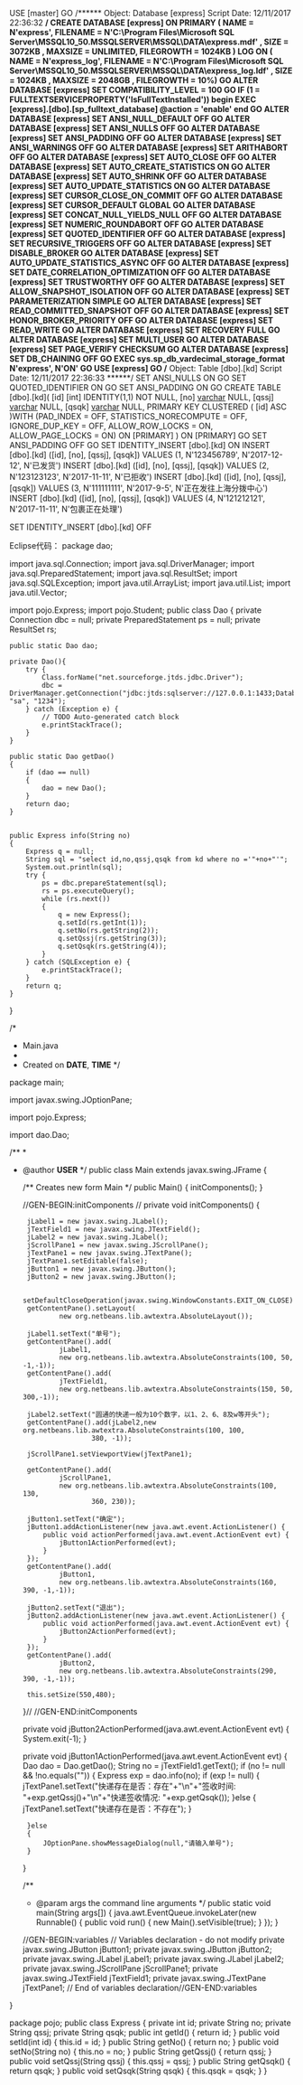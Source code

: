 USE [master]
GO
/****** Object:  Database [express]    Script Date: 12/11/2017 22:36:32 ******/
CREATE DATABASE [express] ON  PRIMARY 
( NAME = N'express', FILENAME = N'C:\Program Files\Microsoft SQL Server\MSSQL10_50.MSSQLSERVER\MSSQL\DATA\express.mdf' , SIZE = 3072KB , MAXSIZE = UNLIMITED, FILEGROWTH = 1024KB )
 LOG ON 
( NAME = N'express_log', FILENAME = N'C:\Program Files\Microsoft SQL Server\MSSQL10_50.MSSQLSERVER\MSSQL\DATA\express_log.ldf' , SIZE = 1024KB , MAXSIZE = 2048GB , FILEGROWTH = 10%)
GO
ALTER DATABASE [express] SET COMPATIBILITY_LEVEL = 100
GO
IF (1 = FULLTEXTSERVICEPROPERTY('IsFullTextInstalled'))
begin
EXEC [express].[dbo].[sp_fulltext_database] @action = 'enable'
end
GO
ALTER DATABASE [express] SET ANSI_NULL_DEFAULT OFF
GO
ALTER DATABASE [express] SET ANSI_NULLS OFF
GO
ALTER DATABASE [express] SET ANSI_PADDING OFF
GO
ALTER DATABASE [express] SET ANSI_WARNINGS OFF
GO
ALTER DATABASE [express] SET ARITHABORT OFF
GO
ALTER DATABASE [express] SET AUTO_CLOSE OFF
GO
ALTER DATABASE [express] SET AUTO_CREATE_STATISTICS ON
GO
ALTER DATABASE [express] SET AUTO_SHRINK OFF
GO
ALTER DATABASE [express] SET AUTO_UPDATE_STATISTICS ON
GO
ALTER DATABASE [express] SET CURSOR_CLOSE_ON_COMMIT OFF
GO
ALTER DATABASE [express] SET CURSOR_DEFAULT  GLOBAL
GO
ALTER DATABASE [express] SET CONCAT_NULL_YIELDS_NULL OFF
GO
ALTER DATABASE [express] SET NUMERIC_ROUNDABORT OFF
GO
ALTER DATABASE [express] SET QUOTED_IDENTIFIER OFF
GO
ALTER DATABASE [express] SET RECURSIVE_TRIGGERS OFF
GO
ALTER DATABASE [express] SET  DISABLE_BROKER
GO
ALTER DATABASE [express] SET AUTO_UPDATE_STATISTICS_ASYNC OFF
GO
ALTER DATABASE [express] SET DATE_CORRELATION_OPTIMIZATION OFF
GO
ALTER DATABASE [express] SET TRUSTWORTHY OFF
GO
ALTER DATABASE [express] SET ALLOW_SNAPSHOT_ISOLATION OFF
GO
ALTER DATABASE [express] SET PARAMETERIZATION SIMPLE
GO
ALTER DATABASE [express] SET READ_COMMITTED_SNAPSHOT OFF
GO
ALTER DATABASE [express] SET HONOR_BROKER_PRIORITY OFF
GO
ALTER DATABASE [express] SET  READ_WRITE
GO
ALTER DATABASE [express] SET RECOVERY FULL
GO
ALTER DATABASE [express] SET  MULTI_USER
GO
ALTER DATABASE [express] SET PAGE_VERIFY CHECKSUM
GO
ALTER DATABASE [express] SET DB_CHAINING OFF
GO
EXEC sys.sp_db_vardecimal_storage_format N'express', N'ON'
GO
USE [express]
GO
/****** Object:  Table [dbo].[kd]    Script Date: 12/11/2017 22:36:33 ******/
SET ANSI_NULLS ON
GO
SET QUOTED_IDENTIFIER ON
GO
SET ANSI_PADDING ON
GO
CREATE TABLE [dbo].[kd](
	[id] [int] IDENTITY(1,1) NOT NULL,
	[no] [varchar](500) NULL,
	[qssj] [varchar](500) NULL,
	[qsqk] [varchar](500) NULL,
PRIMARY KEY CLUSTERED 
(
	[id] ASC
)WITH (PAD_INDEX  = OFF, STATISTICS_NORECOMPUTE  = OFF, IGNORE_DUP_KEY = OFF, ALLOW_ROW_LOCKS  = ON, ALLOW_PAGE_LOCKS  = ON) ON [PRIMARY]
) ON [PRIMARY]
GO
SET ANSI_PADDING OFF
GO
SET IDENTITY_INSERT [dbo].[kd] ON
INSERT [dbo].[kd] ([id], [no], [qssj], [qsqk]) VALUES (1, N'123456789', N'2017-12-12', N'已发货')
INSERT [dbo].[kd] ([id], [no], [qssj], [qsqk]) VALUES (2, N'123123123', N'2017-11-11', N'已拒收')
INSERT [dbo].[kd] ([id], [no], [qssj], [qsqk]) VALUES (3, N'111111111', N'2017-9-5', N'正在发往上海分拨中心')
INSERT [dbo].[kd] ([id], [no], [qssj], [qsqk]) VALUES (4, N'121212121', N'2017-11-11', N'包裹正在处理')


SET IDENTITY_INSERT [dbo].[kd] OFF

Eclipse代码：
package dao;

import java.sql.Connection;
import java.sql.DriverManager;
import java.sql.PreparedStatement;
import java.sql.ResultSet;
import java.sql.SQLException;
import java.util.ArrayList;
import java.util.List;
import java.util.Vector;

import pojo.Express;
import pojo.Student;
public class Dao
{
	private Connection dbc = null;
	private PreparedStatement ps = null;
	private ResultSet rs;
	
	public static Dao dao;
	
	private Dao(){
		try {
			Class.forName("net.sourceforge.jtds.jdbc.Driver");
			dbc = DriverManager.getConnection("jdbc:jtds:sqlserver://127.0.0.1:1433;DatabaseName=express", "sa", "1234");
		} catch (Exception e) {
			// TODO Auto-generated catch block
			e.printStackTrace();
		}
	}
	
	public static Dao getDao()
	{
		if (dao == null)
		{
			dao = new Dao();
		}
		return dao;
	}

	
	public Express info(String no)
	{
		Express q = null;
		String sql = "select id,no,qssj,qsqk from kd where no ='"+no+"'";
		System.out.println(sql);
		try {
			ps = dbc.prepareStatement(sql);
			rs = ps.executeQuery();
			while (rs.next())
			{
				q = new Express();
				q.setId(rs.getInt(1));
				q.setNo(rs.getString(2));
				q.setQssj(rs.getString(3));
				q.setQsqk(rs.getString(4));
			}
		} catch (SQLException e) {
			e.printStackTrace();
		}
		return q;
	}
	
	
}

/*
 * Main.java
 *
 * Created on __DATE__, __TIME__
 */

package main;

import javax.swing.JOptionPane;

import pojo.Express;

import dao.Dao;

/**
 *
 * @author  __USER__
 */
public class Main extends javax.swing.JFrame {

	/** Creates new form Main */
	public Main() {
		initComponents();
	}

	//GEN-BEGIN:initComponents
	// <editor-fold defaultstate="collapsed" desc="Generated Code">
	private void initComponents() {

		jLabel1 = new javax.swing.JLabel();
		jTextField1 = new javax.swing.JTextField();
		jLabel2 = new javax.swing.JLabel();
		jScrollPane1 = new javax.swing.JScrollPane();
		jTextPane1 = new javax.swing.JTextPane();
		jTextPane1.setEditable(false);
		jButton1 = new javax.swing.JButton();
		jButton2 = new javax.swing.JButton();

		setDefaultCloseOperation(javax.swing.WindowConstants.EXIT_ON_CLOSE);
		getContentPane().setLayout(
				new org.netbeans.lib.awtextra.AbsoluteLayout());

		jLabel1.setText("单号");
		getContentPane().add(
				jLabel1,
				new org.netbeans.lib.awtextra.AbsoluteConstraints(100, 50, -1,-1));
		getContentPane().add(
				jTextField1,
				new org.netbeans.lib.awtextra.AbsoluteConstraints(150, 50, 300,-1));

		jLabel2.setText("圆通的快递一般为10个数字，以1、2、6、8及w等开头");
		getContentPane().add(jLabel2,new org.netbeans.lib.awtextra.AbsoluteConstraints(100, 100,
						380, -1));

		jScrollPane1.setViewportView(jTextPane1);

		getContentPane().add(
				jScrollPane1,
				new org.netbeans.lib.awtextra.AbsoluteConstraints(100, 130,
						360, 230));

		jButton1.setText("确定");
		jButton1.addActionListener(new java.awt.event.ActionListener() {
			public void actionPerformed(java.awt.event.ActionEvent evt) {
				jButton1ActionPerformed(evt);
			}
		});
		getContentPane().add(
				jButton1,
				new org.netbeans.lib.awtextra.AbsoluteConstraints(160, 390, -1,-1));

		jButton2.setText("退出");
		jButton2.addActionListener(new java.awt.event.ActionListener() {
			public void actionPerformed(java.awt.event.ActionEvent evt) {
				jButton2ActionPerformed(evt);
			}
		});
		getContentPane().add(
				jButton2,
				new org.netbeans.lib.awtextra.AbsoluteConstraints(290, 390, -1,-1));

		this.setSize(550,480);
	}// </editor-fold>
	//GEN-END:initComponents

	private void jButton2ActionPerformed(java.awt.event.ActionEvent evt) {
		System.exit(-1);
	}

	private void jButton1ActionPerformed(java.awt.event.ActionEvent evt) {
		Dao dao = Dao.getDao();
		String no = jTextField1.getText();
		if (no != null && !no.equals(""))
		{
			Express exp = dao.info(no);
			if (exp != null)
			{
				jTextPane1.setText("快递存在是否：存在"+"\n"+"签收时间: "+exp.getQssj()+"\n"+"快递签收情况: "+exp.getQsqk());
			}else
			{
				jTextPane1.setText("快递存在是否：不存在");
			}
			
		}else
		{
			JOptionPane.showMessageDialog(null,"请输入单号");
		}
	}

	/**
	 * @param args the command line arguments
	 */
	public static void main(String args[]) {
		java.awt.EventQueue.invokeLater(new Runnable() {
			public void run() {
				new Main().setVisible(true);
			}
		});
	}

	//GEN-BEGIN:variables
	// Variables declaration - do not modify
	private javax.swing.JButton jButton1;
	private javax.swing.JButton jButton2;
	private javax.swing.JLabel jLabel1;
	private javax.swing.JLabel jLabel2;
	private javax.swing.JScrollPane jScrollPane1;
	private javax.swing.JTextField jTextField1;
	private javax.swing.JTextPane jTextPane1;
	// End of variables declaration//GEN-END:variables

}


package pojo;
public class Express {
	private int id;
	private String no;
	private String qssj;
	private String qsqk;
	public int getId() {
		return id;
	}
	public void setId(int id) {
		this.id = id;
	}
	public String getNo() {
		return no;
	}
	public void setNo(String no) {
		this.no = no;
	}
	public String getQssj() {
		return qssj;
	}
	public void setQssj(String qssj) {
		this.qssj = qssj;
	}
	public String getQsqk() {
		return qsqk;
	}
	public void setQsqk(String qsqk) {
		this.qsqk = qsqk;
	}
}
